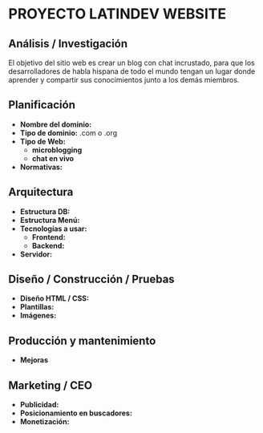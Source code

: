 # PROYECTO LATINDEV WEBSITE

## Análisis / Investigación

El objetivo del sitio web es crear un blog con chat incrustado, para que los desarrolladores de habla hispana de todo el mundo tengan un lugar donde aprender y compartir sus conocimientos junto a los demás miembros. 

## Planificación

- **Nombre del dominio:**
- **Tipo de dominio:** .com o .org
- **Tipo de Web:**
	- __microblogging__
	- __chat en vivo__
- **Normativas:**


## Arquitectura

- **Estructura DB:**
- **Estructura Menú:**
- **Tecnologías a usar:**
	- **Frontend:**
	- **Backend:**
- **Servidor:**

## Diseño / Construcción / Pruebas

- **Diseño HTML / CSS:**
- **Plantillas:**
- **Imágenes:**

## Producción y mantenimiento

- **Mejoras**

## Marketing / CEO

- **Publicidad:**
- **Posicionamiento en buscadores:**
- **Monetización:**